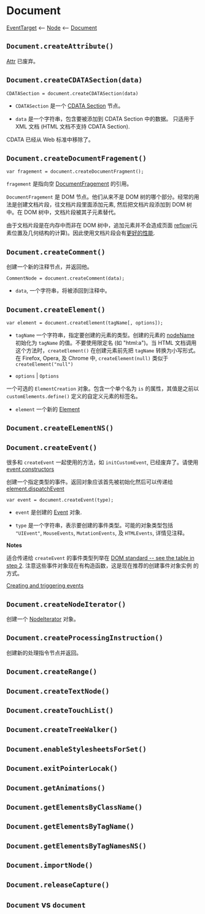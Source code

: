 # Document

[EventTarget](https://developer.mozilla.org/en-US/docs/Web/API/EventTarget) <-- [Node](https://developer.mozilla.org/en-US/docs/Web/API/Node) <-- [Document](https://developer.mozilla.org/en-US/docs/Web/API/Document)

## `Document.createAttribute()`

[Attr]() 已废弃。

## `Document.createCDATASection(data)`

```syntax
CDATASection = document.createCDATASection(data)
```

- `CDATASection` 是一个 [CDATA Section](https://developer.mozilla.org/en-US/docs/Web/API/CDATASection) 节点。

- `data` 是一个字符串，包含要被添加到 CDATA Section 中的数据。
只适用于 XML 文档 (HTML 文档不支持 CDATA Section).

CDATA 已经从 Web 标准中移除了。

## `Document.createDocumentFragement()`

```syntax
var fragement = document.createDocumentFragment();
```

`fragement` 是指向空 [DocumentFragement](https://developer.mozilla.org/en-US/docs/Web/API/DocumentFragment) 的引用。

`DocumentFragement` 是 DOM 节点。他们从来不是 DOM 树的哪个部分。经常的用法是创建文档片段，往文档片段里面添加元素, 然后把文档片段添加到 DOM 树中。在 DOM 树中，文档片段被其子元素替代。

由于文档片段是在内存中而非在 DOM 树中，追加元素并不会造成页面 [reflow](https://developers.google.com/speed/articles/reflow?csw=1)(元素位置及几何结构的计算)。因此使用文档片段会有[更好的性能](http://ejohn.org/blog/dom-documentfragments/).

## `Document.createComment()`

创建一个新的注释节点，并返回他。

```syntax
CommentNode = document.createComment(data);
```

- `data`, 一个字符串，将被添回到注释中。

## `Document.createElement()`

```syntax
var element = document.createElement(tagName[, options]);
```

- `tagName` 一个字符串，指定要创建的元素的类型。创建的元素的 [nodeName](https://developer.mozilla.org/en-US/docs/Web/API/Node/nodeName) 初始化为 `tagName` 的值。不要使用限定名 (如 "html:a")。当 HTML 文档调用这个方法时，`createElement()` 在创建元素前先把 `tagName` 转换为小写形式。在 Firefox, Opera, 及 Chrome 中, `createElement(null)` 类似于 `createElement("null")`

- `options` | `Options`

一个可选的 `ElementCreation` 对象。包含一个单个名为 `is` 的属性，其值是之前以 `customElements.define()` 定义的自定义元素的标签名。

- `element` 一个新的 [Element](https://developer.mozilla.org/en-US/docs/Web/API/Element)


## `Document.createELementNS()`

## `Document.createEvent()`

很多和 `createEvent` 一起使用的方法，如 `initCustomEvent`, 已经废弃了。请使用 [event constructors](https://developer.mozilla.org/en-US/docs/Web/API/CustomEvent)

创建一个指定类型的事件。返回对象应该首先被初始化然后可以传递给 [element.dispatchEvent](https://developer.mozilla.org/en-US/docs/DOM/element.dispatchEvent)


```syntax
var event = document.createEvent(type);
```

- `event` 是创建的 [Event](https://developer.mozilla.org/en-US/docs/DOM/event) 对象.

- `type` 是一个字符串，表示要创建的事件类型。可能的对象类型包括 `"UIEvent"`, `MouseEvents`, `MutationEvents`, 及 `HTMLEvents`, 详情见注释。


__Notes__

适合传递给 `createEvent` 的事件类型列举在 [DOM standard -- see the table in step 2](https://dom.spec.whatwg.org/#dom-document-createevent). 注意这些事件对象现在有构造函数，这是现在推荐的创建事件对象实例 的方式。

[Creating and triggering events](https://developer.mozilla.org/en-US/docs/Web/Guide/Events/Creating_and_triggering_events)


## `Document.createNodeIterator()`

创建一个 [NodeIterator](https://developer.mozilla.org/en-US/docs/Web/API/Document/createNodeIterator) 对象。

## `Document.createProcessingInstruction()`

创建新的处理指令节点并返回。

## `Document.createRange()`

## `Document.createTextNode()`

## `Document.createTouchList()`

## `Document.createTreeWalker()`

## `Document.enableStylesheetsForSet()`

## `Document.exitPointerLocak()`

## `Document.getAnimations()`

## `Document.getElementsByClassName()`

## `Document.getElementsByTagName()`

## `Document.getElementsByTagNamesNS()`


## `Document.importNode()`

## `Document.releaseCapture()`



## `Document` vs `document`